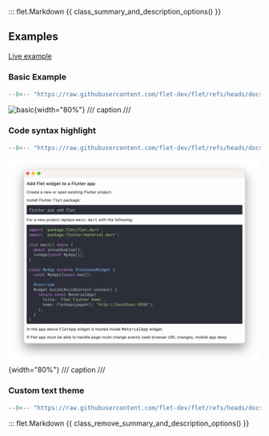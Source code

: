 ::: flet.Markdown
{{ class_summary_and_description_options() }}

## Examples

[Live example](https://flet-controls-gallery.fly.dev/displays/markdown)

### Basic Example

```python
--8<-- "https://raw.githubusercontent.com/flet-dev/flet/refs/heads/docs/sdk/python/examples/controls/markdown/basic.py"
```

![basic](https://raw.githubusercontent.com/flet-dev/flet/docs/sdk/python/examples/controls/markdown/media/basic.png){width="80%"}
/// caption
///

### Code syntax highlight

```python
--8<-- "https://raw.githubusercontent.com/flet-dev/flet/refs/heads/docs/sdk/python/examples/controls/markdown/code-syntax-highlight.py"
```

![code-syntax-highlight](https://raw.githubusercontent.com/flet-dev/flet/docs/sdk/python/examples/controls/markdown/media/code-syntax-highlight.png){width="80%"}
/// caption
///

### Custom text theme

```python
--8<-- "https://raw.githubusercontent.com/flet-dev/flet/refs/heads/docs/sdk/python/examples/controls/markdown/custom-text-theme.py"
```

::: flet.Markdown
{{ class_remove_summary_and_description_options() }}
